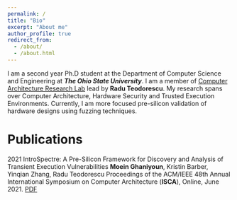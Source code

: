 ```yaml
---
permalink: /
title: "Bio"
excerpt: "About me"
author_profile: true
redirect_from: 
  - /about/
  - /about.html
---
```


I am a second year Ph.D student at the Department of Computer Science and Engineering at ***The Ohio State University***. I am a member of [Computer Architecture Research Lab](https://web.cse.ohio-state.edu/~teodorescu.1/arch/index.html) lead by **Radu Teodorescu**. My research spans over Computer Architecture, Hardware Security and Trusted Execution Environments. Currently, I am more focused pre-silicon validation of hardware designs using fuzzing techniques. 


Publications
======
2021    IntroSpectre: A Pre-Silicon Framework for Discovery and Analysis of Transient Execution Vulnerabilities
        **Moein Ghaniyoun**, Kristin Barber, Yinqian Zhang, Radu Teodorescu
        Proceedings of the ACM/IEEE 48th Annual International Symposium on Computer Architecture (**ISCA**), Online, June 2021.
        [PDF](https://github.com/MoeinGhaniyoun/Files/blob/main/IntroSpectre__A_Pre_Silicon_Framework_for_Discovery_and_Analysis_of_Transient_Execution_Vulnerabilities-4.pdf?raw=true)
